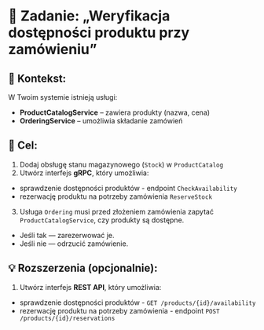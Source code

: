 # 🧪 Zadanie: „Weryfikacja dostępności produktu przy zamówieniu”

## 🧾 Kontekst:
W Twoim systemie istnieją usługi:
- **ProductCatalogService** – zawiera produkty (nazwa, cena)
- **OrderingService** – umożliwia składanie zamówień


## 🎯 Cel:
1. Dodaj obsługę stanu magazynowego (`Stock`) w `ProductCatalog`
2. Utwórz interfejs **gRPC**, który umożliwia:
  - sprawdzenie dostępności produktów - endpoint `CheckAvailability`
  - rezerwację produktu na potrzeby zamówienia `ReserveStock` 

3. Usługa `Ordering` musi przed złożeniem zamówienia zapytać `ProductCatalogService`, czy produkty są dostępne.
  - Jeśli tak — zarezerwować je.
  - Jeśli nie — odrzucić zamówienie.

## 💡 Rozszerzenia (opcjonalnie):
1. Utwórz interfejs **REST API**, który umożliwia:
- sprawdzenie dostępności produktów - `GET /products/{id}/availability`
- rezerwację produktu na potrzeby zamówienia - endpoint `POST /products/{id}/reservations`

